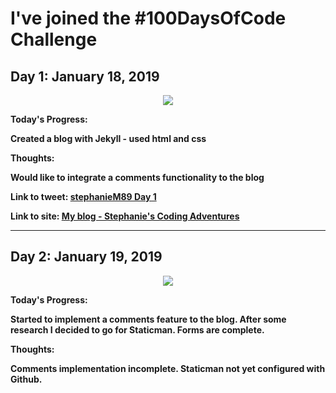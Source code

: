 <h1><strong>I've joined the #100DaysOfCode Challenge<strong></h1>

<h2 align=”center”>
Day 1: January 18, 2019
</h2>

<p align="center">
<img src="https://user-images.githubusercontent.com/31744964/51426154-5092d300-1bde-11e9-94d1-ce4145e4856a.JPG">
</p>

**Today's Progress:**

Created a blog with Jekyll - used html and css

**Thoughts:**

Would like to integrate a comments functionality to the blog

**Link to tweet:** [stephanieM89 Day 1](https://twitter.com/stephanie_code/status/1086380647260803074)

**Link to site:**  [My blog - Stephanie's Coding Adventures](https://stephaniescodingadventures.com/)

<hr>

<h2 align=”center”>
Day 2: January 19, 2019
</h2>

<p align="center">
  <img src="https://user-images.githubusercontent.com/31744964/51439934-cff4d500-1cb8-11e9-82a4-684d356150b8.JPG"></p>


**Today's Progress:**

Started to implement a comments feature to the blog. After some research I decided to go for Staticman.
Forms are complete. 

**Thoughts:**

Comments implementation incomplete.  Staticman not yet configured with Github.

